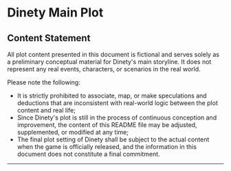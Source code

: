 # Dinety Main Plot
## Content Statement
 
All plot content presented in this document is fictional and serves solely as a preliminary conceptual material for Dinety's main storyline. It does not represent any real events, characters, or scenarios in the real world.
 
Please note the following:
 
- It is strictly prohibited to associate, map, or make speculations and deductions that are inconsistent with real-world logic between the plot content and real life;
- Since Dinety's plot is still in the process of continuous conception and improvement, the content of this README file may be adjusted, supplemented, or modified at any time;
- The final plot setting of Dinety shall be subject to the actual content when the game is officially released, and the information in this document does not constitute a final commitment.
___